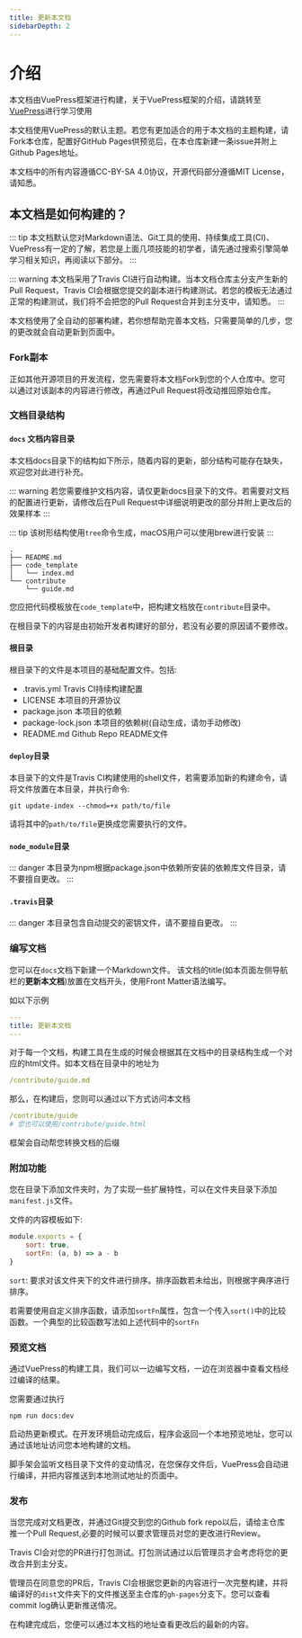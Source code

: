 ```yaml
---
title: 更新本文档
sidebarDepth: 2
---
```


# 介绍
本文档由VuePress框架进行构建，关于VuePress框架的介绍，请跳转至[VuePress](https://vuepress.vuejs.org/zh/)进行学习使用

本文档使用VuePress的默认主题。若您有更加适合的用于本文档的主题构建，请Fork本仓库，配置好GitHub Pages供预览后，在本仓库新建一条issue并附上Github Pages地址。

本文档中的所有内容遵循CC-BY-SA 4.0协议，开源代码部分遵循MIT License，请知悉。

## 本文档是如何构建的？
::: tip
本文档默认您对Markdown语法、Git工具的使用、持续集成工具(CI)、VuePress有一定的了解，若您是上面几项技能的初学者，请先通过搜索引擎简单学习相关知识，再阅读以下部分。
:::

::: warning
本文档采用了Travis CI进行自动构建。当本文档仓库主分支产生新的Pull Request，Travis CI会根据您提交的副本进行构建测试。若您的模板无法通过正常的构建测试，我们将不会把您的Pull Request合并到主分支中，请知悉。
:::

本文档使用了全自动的部署构建，若你想帮助完善本文档，只需要简单的几步，您的更改就会自动更新到页面中。

### Fork副本
正如其他开源项目的开发流程，您先需要将本文档Fork到您的个人仓库中。您可以通过对该副本的内容进行修改，再通过Pull Request将改动推回原始仓库。

### 文档目录结构
#### `docs` 文档内容目录
本文档docs目录下的结构如下所示，随着内容的更新，部分结构可能存在缺失，欢迎您对此进行补充。

::: warning
若您需要维护文档内容，请仅更新docs目录下的文件。若需要对文档的配置进行更新，请修改后在Pull Request中详细说明更改的部分并附上更改后的效果样本
:::

::: tip
该树形结构使用`tree`命令生成，macOS用户可以使用brew进行安装
:::
```
.
├── README.md
├── code_template
│   └── index.md
└── contribute
    └── guide.md
```
您应把代码模板放在`code_template`中，把构建文档放在`contribute`目录中。

在根目录下的内容是由初始开发者构建好的部分，若没有必要的原因请不要修改。

#### 根目录
根目录下的文件是本项目的基础配置文件。包括:
* .travis.yml Travis CI持续构建配置
* LICENSE 本项目的开源协议
* package.json 本项目的依赖
* package-lock.json 本项目的依赖树(自动生成，请勿手动修改)
* README.md Github Repo README文件

#### `deploy`目录
本目录下的文件是Travis CI构建使用的shell文件，若需要添加新的构建命令，请将文件放置在本目录，并执行命令:
```shell script
git update-index --chmod=+x path/to/file
```
请将其中的`path/to/file`更换成您需要执行的文件。

#### `node_module`目录
::: danger
本目录为npm根据package.json中依赖所安装的依赖库文件目录，请不要擅自更改。
:::
#### `.travis`目录
::: danger
本目录包含自动提交的密钥文件，请不要擅自更改。 
:::

### 编写文档
您可以在`docs`文档下新建一个Markdown文件。
该文档的title(如本页面左侧导航栏的**更新本文档**)放置在文档开头，使用Front Matter语法编写。

如以下示例
```yaml
---
title: 更新本文档
---
```

对于每一个文档，构建工具在生成的时候会根据其在文档中的目录结构生成一个对应的html文件。如本文档在目录中的地址为
```yaml
/contribute/guide.md
```
那么，在构建后，您则可以通过以下方式访问本文档
```yaml
/contribute/guide
# 您也可以使用/contribute/guide.html
```
框架会自动帮您转换文档的后缀

### 附加功能
您在目录下添加文件夹时，为了实现一些扩展特性，可以在文件夹目录下添加`manifest.js`文件。

文件的内容模板如下:
```javascript
module.exports = {
    sort: true,
    sortFn: (a, b) => a - b
}
```
`sort`: 要求对该文件夹下的文件进行排序。排序函数若未给出，则根据字典序进行排序。

若需要使用自定义排序函数，请添加`sortFn`属性，包含一个传入`sort()`中的比较函数。一个典型的比较函数写法如上述代码中的`sortFn`

### 预览文档
通过VuePress的构建工具，我们可以一边编写文档，一边在浏览器中查看文档经过编译的结果。

您需要通过执行
```shell script
npm run docs:dev
```
启动热更新模式。在开发环境启动完成后，程序会返回一个本地预览地址，您可以通过该地址访问您本地构建的文档。

脚手架会监听文档目录下文件的变动情况，在您保存文件后，VuePress会自动进行编译，并把内容推送到本地测试地址的页面中。

### 发布
当您完成对文档更改，并通过Git提交到您的Github fork repo以后，请给主仓库推一个Pull Request,必要的时候可以要求管理员对您的更改进行Review。

Travis CI会对您的PR进行打包测试。打包测试通过以后管理员才会考虑将您的更改合并到主分支。

管理员在同意您的PR后，Travis CI会根据您更新的内容进行一次完整构建，并将编译好的`dist`文件夹下的文件推送至主仓库的`gh-pages`分支下。您可以查看commit log确认更新推送情况。

在构建完成后，您便可以通过本文档的地址查看更改后的最新的内容。
